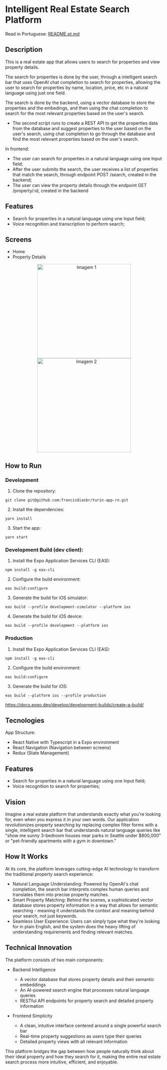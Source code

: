# Intelligent Real Estate Search Platform

Read in Portuguese: [README.pt.md](README.pt.md)

## Description

This is a real estate app that allows users to search for properties and view property details.

The search for properties is done by the user, through a intelligent search bar that uses OpenAI chat completion to search for properties, allowing the user to search for properties by name, location, price, etc in a natural language using just one field.

The search is done by the backend, using a vector database to store the properties and the embedings, and then using the chat completion to search for the most relevant properties based on the user's search.


- The second script runs to create a REST API to get the properties data from the database and suggest properties to the user based on the user's search, using chat completion to go through the database and find the most relevant properties based on the user's search.

In frontend:
- The user can search for properties in a natural language using one Input field;
- After the user submits the search, the user receives a list of properties that match the search, through endpoint POST /search, created in the backend;
- The user can view the property details through the endpoint GET /property/:id, created in the backend


## Features
- Search for properties in a natural language using one Input field;
- Voice recognition and transcription to perform search;

## Screens

- Home
- Property Details

<p align="center">
  <img src="https://github.com/user-attachments/assets/fba16862-ee6c-4156-9d75-805f7477d477" alt="Imagem 1" width="300">
  <img src="https://github.com/user-attachments/assets/76df33e0-ebc8-4a7d-9c6a-f6833996084d" alt="Imagem 2" width="300">
</p>


## How to Run

### Development

1. Clone the repository:

```
git clone git@github.com:francisdiasbr/turin-app-rn.git
```

2. Install the dependencies:

```
yarn install
```

3. Start the app:

```
yarn start
```



### Development Build (dev client):

1. Install the Expo Application Services CLI (EAS):

```
npm install -g eas-cli
```

2. Configure the build environment:

```
eas build:configure
```

3. Generate the build for iOS simulator:

```
eas build --profile development-simulator --platform ios
```

4. Generate the build for iOS device:

```
eas build --profile development --platform ios
```


### Production

1. Install the Expo Application Services CLI (EAS):

```
npm install -g eas-cli
```

2. Configure the build environment:

```
eas build:configure
```

3. Generate the build for iOS:

```
eas build --platform ios --profile production
```


https://docs.expo.dev/develop/development-builds/create-a-build/



## Tecnologies

App Structure:
- React Native with Typescript in a Expo environment
- React Navigation (Navigation between screens)
- Redux (State Management)


## Features

- Search for properties in a natural language using one Input field;
- Voice recognition to search for properties;


## Vision
Imagine a real estate platform that understands exactly what you're looking for, even when you express it in your own words. Our application revolutionizes property searching by replacing complex filter forms with a single, intelligent search bar that understands natural language queries like "show me sunny 3-bedroom houses near parks in Seattle under $800,000" or "pet-friendly apartments with a gym in downtown."


## How It Works
At its core, the platform leverages cutting-edge AI technology to transform the traditional property search experience:

- Natural Language Understanding: Powered by OpenAI's chat completion, the search bar interprets complex human queries and translates them into precise property matches.
- Smart Property Matching: Behind the scenes, a sophisticated vector database stores property information in a way that allows for semantic searching - meaning it understands the context and meaning behind your search, not just keywords.
- Seamless User Experience: Users can simply type what they're looking for in plain English, and the system does the heavy lifting of understanding requirements and finding relevant matches.


## Technical Innovation
The platform consists of two main components:
- Backend Intelligence

  - A vector database that stores property details and their semantic embeddings
  - An AI-powered search engine that processes natural language queries
  - RESTful API endpoints for property search and detailed property information

- Frontend Simplicity
  - A clean, intuitive interface centered around a single powerful search bar
  - Real-time property suggestions as users type their queries
  - Detailed property views with all relevant information

This platform bridges the gap between how people naturally think about their ideal property and how they search for it, making the entire real estate search process more intuitive, efficient, and enjoyable.


